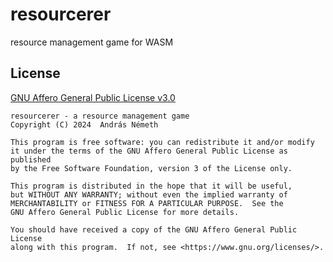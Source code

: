 # resourcerer

resource management game for WASM

## License

[GNU Affero General Public License v3.0](https://www.mozilla.org/en-US/MPL/2.0/)

```
resourcerer - a resource management game
Copyright (C) 2024  András Németh

This program is free software: you can redistribute it and/or modify
it under the terms of the GNU Affero General Public License as published
by the Free Software Foundation, version 3 of the License only.

This program is distributed in the hope that it will be useful,
but WITHOUT ANY WARRANTY; without even the implied warranty of
MERCHANTABILITY or FITNESS FOR A PARTICULAR PURPOSE.  See the
GNU Affero General Public License for more details.

You should have received a copy of the GNU Affero General Public License
along with this program.  If not, see <https://www.gnu.org/licenses/>.
```
